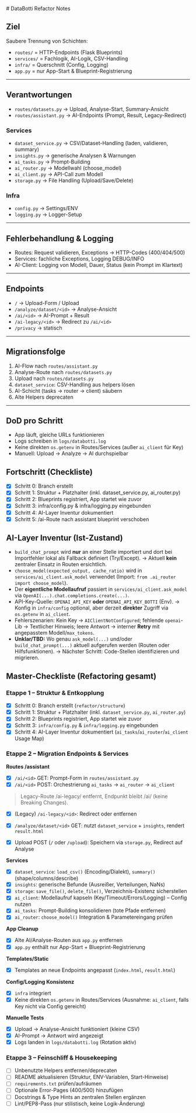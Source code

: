 <file name=0 path=refactor-notes.md># DataBotti Refactor Notes

## Ziel
Saubere Trennung von Schichten:
- `routes/` = HTTP-Endpoints (Flask Blueprints)
- `services/` = Fachlogik, AI-Logik, CSV-Handling
- `infra/` = Querschnitt (Config, Logging)
- `app.py` = nur App-Start & Blueprint-Registrierung

---

## Verantwortungen

- `routes/datasets.py` → Upload, Analyse-Start, Summary-Ansicht
- `routes/assistant.py` → AI-Endpoints (Prompt, Result, Legacy-Redirect)

### Services
- `dataset_service.py` → CSV/Dataset-Handling (laden, validieren, summary)
- `insights.py` → generische Analysen & Warnungen
- `ai_tasks.py` → Prompt-Building
- `ai_router.py` → Modellwahl (choose_model)
- `ai_client.py` → API-Call zum Modell
- `storage.py` → File Handling (Upload/Save/Delete)

### Infra
- `config.py` → Settings/ENV
- `logging.py` → Logger-Setup

---

## Fehlerbehandlung & Logging
- Routes: Request validieren, Exceptions → HTTP-Codes (400/404/500)
- Services: fachliche Exceptions, Logging DEBUG/INFO
- AI-Client: Logging von Modell, Dauer, Status (kein Prompt im Klartext)

---

## Endpoints
- `/` → Upload-Form / Upload
- `/analyze/dataset/<id>` → Analyse-Ansicht
- `/ai/<id>` → AI-Prompt + Result
- `/ai-legacy/<id>` → Redirect zu `/ai/<id>`
- `/privacy` → statisch

---

## Migrationsfolge
1. AI-Flow nach `routes/assistant.py`
2. Analyse-Route nach `routes/datasets.py`
3. Upload nach `routes/datasets.py`
4. `dataset_service`: CSV-Handling aus helpers lösen
5. AI-Schicht (tasks → router → client) säubern
6. Alte Helpers deprecaten

---

## DoD pro Schritt
- App läuft, gleiche URLs funktionieren
- Logs schreiben in `logs/databotti.log`
- Keine direkten `os.getenv` in Routes/Services (außer `ai_client` für Key)
- Manuell: Upload → Analyze → AI durchspielbar

## Fortschritt (Checkliste)
- [x] Schritt 0: Branch erstellt
- [x] Schritt 1: Struktur + Platzhalter (inkl. dataset_service.py, ai_router.py)
- [x] Schritt 2: Blueprints registriert, App startet wie zuvor
- [x] Schritt 3: infra/config.py & infra/logging.py eingebunden
- [x] Schritt 4: AI-Layer Inventur dokumentiert
- [x] Schritt 5: /ai-Route nach assistant blueprint verschoben

## AI-Layer Inventur (Ist-Zustand)
- `build_chat_prompt` wird **nur** an einer Stelle importiert und dort bei Importfehler lokal als Fallback definiert (Try/Except). → Aktuell **kein** zentraler Einsatz in Routen ersichtlich.
- `choose_model(expected_output, cache_ratio)` wird in `services/ai_client.ask_model` verwendet (Import: `from .ai_router import choose_model`).
- Der **eigentliche Modellaufruf** passiert in `services/ai_client.ask_model` via `OpenAI(...).chat.completions.create(...)`.
- API-Key-Quelle: `OPENAI_API_KEY` **oder** `OPENAI_API_KEY_BOTTI` (Env). → Konfig in `infra/config` optional, aber derzeit **direkter** Zugriff via `os.getenv` in `ai_client`.
- Fehlerszenarien: Kein Key → `AIClientNotConfigured`; fehlende `openai`-Lib → Textlicher Hinweis; leere Antwort → interner **Retry** mit angepasstem Modell/`max_tokens`.
- **Unklar/TBD:** Wo genau `ask_model(...)` und/oder `build_chat_prompt(...)` aktuell aufgerufen werden (Routen oder Hilfsfunktionen). → Nächster Schritt: Code-Stellen identifizieren und migrieren.

## Master-Checkliste (Refactoring gesamt)

### Etappe 1 – Struktur & Entkopplung
- [x] Schritt 0: Branch erstellt (`refactor/structure`)
- [x] Schritt 1: Struktur + Platzhalter (inkl. `dataset_service.py`, `ai_router.py`)
- [x] Schritt 2: Blueprints registriert, App startet wie zuvor
- [x] Schritt 3: `infra/config.py` & `infra/logging.py` eingebunden
- [x] Schritt 4: AI-Layer Inventur dokumentiert (`ai_tasks`/`ai_router`/`ai_client` Usage Map)

### Etappe 2 – Migration Endpoints & Services
**Routes /assistant**
- [x] `/ai/<id>` GET: Prompt-Form in `routes/assistant.py`
- [x] `/ai/<id>` POST: Orchestrierung `ai_tasks` → `ai_router` → `ai_client`

> Legacy-Route /ai-legacy/<id> entfernt, Endpunkt bleibt /ai/<id> (keine Breaking Changes).

- [x] (Legacy) `/ai-legacy/<id>`: Redirect oder entfernen

- [x] `/analyze/dataset/<id>` GET: nutzt `dataset_service` + `insights`, rendert `result.html`
- [x] Upload POST (`/` oder `/upload`): Speichern via `storage.py`, Redirect auf Analyse

**Services**
- [x] `dataset_service`: `load_csv()` (Encoding/Dialekt), `summary()` (shape/columns/describe)
- [x] `insights`: generische Befunde (Ausreißer, Verteilungen, NaNs)
- [x] `storage`: `save_file()`, `delete_file()`, Verzeichnis-Existenz sicherstellen
- [x] `ai_client`: Modellaufruf kapseln (Key/Timeout/Errors/Logging) – Config nutzen
- [x] `ai_tasks`: Prompt-Building konsolidieren (tote Pfade entfernen)
- [x] `ai_router`: `choose_model()` Integration & Parametereingang prüfen

**App Cleanup**
- [x] Alte AI/Analyse-Routen aus `app.py` entfernen
- [x] `app.py` enthält nur App-Start + Blueprint-Registrierung

**Templates/Static**
- [x] Templates an neue Endpoints angepasst (`index.html`, `result.html`)

**Config/Logging Konsistenz**
- [x] `infra` integriert
- [x] Keine direkten `os.getenv` in Routes/Services (Ausnahme: `ai_client`, falls Key nicht via Config gereicht)

**Manuelle Tests**
- [x] Upload → Analyse-Ansicht funktioniert (kleine CSV)
- [x] AI-Prompt → Antwort wird angezeigt
- [x] Logs landen in `logs/databotti.log` (Rotation aktiv)

### Etappe 3 – Feinschliff & Housekeeping
- [ ] Unbenutzte Helpers entfernen/deprecaten
- [ ] README aktualisieren (Struktur, ENV-Variablen, Start-Hinweise)
- [ ] `requirements.txt` prüfen/aufräumen
- [ ] Optionale Error-Pages (400/500) hinzufügen
- [ ] Docstrings & Type Hints an zentralen Stellen ergänzen
- [ ] Lint/PEP8-Pass (nur stilistisch, keine Logik-Änderung)